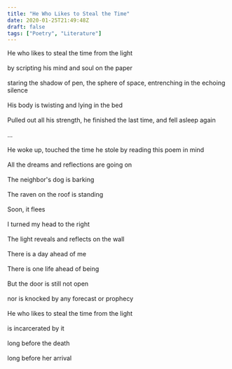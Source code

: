 ```yaml
---
title: "He Who Likes to Steal the Time"
date: 2020-01-25T21:49:48Z
draft: false
tags: ["Poetry", "Literature"]
---
```


<p style="text-align:left">
He who likes to steal the time from the light<br>
<br>
by scripting his mind and soul on the paper<br>
<br>
staring the shadow of pen, the sphere of space, entrenching  in the echoing silence<br>
<br>
His body is twisting and lying in the bed<br>
<br>
Pulled out all his strength, he finished the last time, and fell asleep again<br>
<br>
...<br>
<br>
He woke up, touched the time he stole by reading this poem in mind<br>
<br>
All the dreams and reflections are going on<br>
<br>
The neighbor's dog is barking<br>
<br>
The raven on the roof is standing<br>
<br>
Soon, it flees<br>
<br>
I turned my head to the right<br>
<br>
The light reveals and reflects on the wall<br>
<br>
There is a day ahead of me<br>
<br>
There is one life ahead of being<br>
<br>
But the door is still not open<br>
<br>
nor is knocked by any forecast or prophecy<br>
<br>
He who likes to steal the time from the light<br>
<br>
is incarcerated by it<br>
<br>
long before the death<br>
<br>
long before her arrival<br>
</p>
